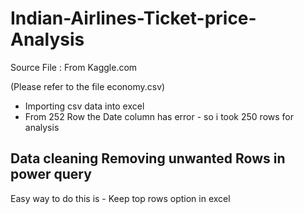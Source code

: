 # Indian-Airlines-Ticket-price-Analysis

Source File : From Kaggle.com

(Please refer to the file economy.csv)

- Importing csv data into excel
- From 252 Row the Date column has error - so i took 250 rows for analysis
## Data cleaning Removing unwanted Rows in power query
Easy way to do this is - Keep top rows option in excel



